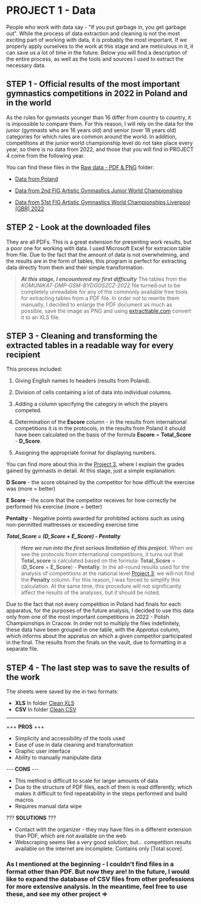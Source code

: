 # PROJECT 1 - Data

People who work with data say - "If you put garbage in, you get garbage out". While the process of data extraction and cleaning is not the most exciting part of working with data, it is probably the most important. If we properly apply ourselves to the work at this stage and are meticulous in it, it can save us a lot of time in the future. Below you will find a description of the entire process, as well as the tools and sources I used to extract the necessary data.

## STEP 1 - Official results of the most important gymnastics competitions in 2022 in Poland and in the world

As the rules for gymnasts younger than 16 differ from country to country, it is impossible to compare them. For this reason, I will rely on the data for the junior (gymnasts who are 16 years old) and senior (over 18 years old) categories for which rules are common around the world. In addition, competitions at the junior world championship level do not take place every year, so there is no data from 2022, and those that you will find in PROJECT 4 come from the following year.

You can find these files in the [Raw data - PDF & PNG](https://github.com/Asturn15/Gymnastics-on-GitHub/tree/main/Project%201%20-%20Data/Raw%20data%20-%20PDF%20%26%20PNG) folder:

* [Data from Poland](https://pzg.pl/gimnastyka-sportowa-mezczyzn/wyniki-zawodow/)

* [Data from 2nd FIG Artistic Gymnastics Junior World Championships](https://live.gymnastics.sport/schedule.php?idevent=17242)

* [Data from 51st FIG Artistic Gymnastics World Championships
Liverpool (GBR) 2022](https://gymnasticsresults.com/results/2022/worlds/index.html)

## STEP 2 -  Look at the downloaded files

They are all PDFs. This is a great extension for presenting work results, but a poor one for working with data. I used Microsoft Excel for extracion table from file. Due to the fact that the amount of data is not overwhelming, and the results are in the form of tables, this program is perfect for extracting data directly from them and their simple transformation.

>___At this stage, I encountered my first difficulty___ The tables from the _KOMUNIKAT-DMP-GSM-BYDGOSZCZ-2022_ file turned out to be completely unreadable for any of the commonly available free tools for extracting tables from a PDF file. In order not to rewrite them manually, I decided to enlarge the PDF document as much as possible, save the image as PNG and using [extracttable.com](https://extracttable.com) convert it to an XLS file.

## STEP 3 - Cleaning and transforming the extracted tables in a readable way for every recipient

This process included:

1. Giving English names to headers (results from Poland).

2. Division of cells containing a lot of data into individual columns.

3. Adding a column specifying the category in which the players competed.

4. Determination of the __Escore__ column - in the results from international competitions it is in the protocols, in the results from Poland it should have been calculated on the basis of the formula __Escore__ = __Total_Score__ - __D_Score__.

5. Assigning the appropriate format for displaying numbers.

You can find more about this in the [Project 3](https://github.com/Asturn15/Gymnastics-on-GitHub/tree/main/Project%203%20-%20MS%20Excel%20analysis), where I explain the grades gained by gymnasts in detail. At this stage, just a simple explanation:

__D Score__ - the score obtained by the competitor for how difficult the exercise was (more = better)

__E Score__ - the score that the competitor receives for how correctly he performed his exercise (more = better)

__Pentalty__ - Negative points awarded for prohibited actions such as using non-permitted mattresses or exceeding exercise time

___Total_Score = (D_Score + E_Score) - Pentalty___

>___Here we run into the first serious limitation of this project.___ When we see the protocols from international competitions, it turns out that __Total_score__ is calculated based on the formula:
__Total_Score__ = (__D_Score__ + __E_Score__) - __Pentalty__. In the all-round results used for the analysis of competitions at the national level [Project 3](https://github.com/Asturn15/Gymnastics-on-GitHub/tree/main/Project%203%20-%20MS%20Excel%20analysis), we will not find the __Penalty__ column. For this reason, I was forced to simplify this calculation. At the same time, this procedure will not significantly affect the results of the analyses, but it should be noted.

Due to the fact that not every competition in Poland had finals for each apparatus, for the purposes of the future analysis, I decided to use this data only from one of the most important competitions in 2022 - Polish Championships in Cracow. In order not to multiply the files indefinitely, these data have been grouped in one table, with the _Appratus_ column, which informs about the appratus on which a given competitor participated in the final. The results from the finals on the vault, due to formatting in a separate file.

## STEP 4 - The last step was to save the results of the work

The sheets were saved by me in two formats:

* __XLS__ In folder [Clean XLS](https://github.com/Asturn15/Gymnastics-on-GitHub/tree/main/Project%201%20-%20Data/Clean%20XLS)
* __CSV__ In folder [Clean CSV](https://github.com/Asturn15/Gymnastics-on-GitHub/tree/main/Project%201%20-%20Data/Clean%20CSV)

---

+++ __PROS__ +++

* Simplicity and accessibility of the tools used
* Ease of use in data cleaning and transformation
* Graphic user interface
* Ability to manually manipulate data

--- __CONS__ ---

* This method is difficult to scale for larger amounts of data
* Due to the structure of PDF files, each of them is read differently, which makes it difficult to find repeatability in the steps performed and build macros
* Requires manual data wipe

??? __SOLUTIONS__ ???

* Contact with the organizer - they may have files in a different extension than PDF, which are not available on the web
* Webscraping seems like a very good solution, but... competition results available on the internet are incomplete. Contains only [Total score]

### As I mentioned at the beginning - I couldn't find files in a format other than PDF. But now they are! In the future, I would like to expand the database of CSV files from other professions for more extensive analysis. In the meantime, feel free to use these, and see my other project =>
